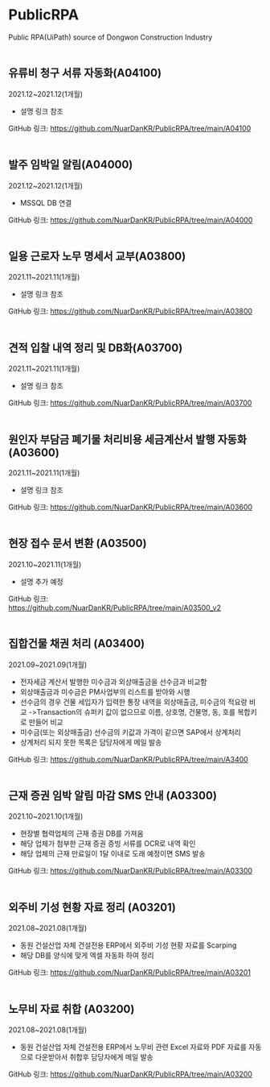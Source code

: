 # PublicRPA
Public RPA(UiPath) source of Dongwon Construction Industry 
<br><br>


## 유류비 청구 서류 자동화(A04100)
2021.12~2021.12(1개월)
- 설명 링크 참조

GitHub 링크:
https://github.com/NuarDanKR/PublicRPA/tree/main/A04100
<br><br>


## 발주 임박일 알림(A04000)
2021.12~2021.12(1개월)
- MSSQL DB 연결 

GitHub 링크:
https://github.com/NuarDanKR/PublicRPA/tree/main/A04000
<br><br>


## 일용 근로자 노무 명세서 교부(A03800)
2021.11~2021.11(1개월)
- 설명 링크 참조

GitHub 링크:
https://github.com/NuarDanKR/PublicRPA/tree/main/A03800
<br><br>




## 견적 입찰 내역 정리 및 DB화(A03700)
2021.11~2021.11(1개월)
- 설명 링크 참조

GitHub 링크:
https://github.com/NuarDanKR/PublicRPA/tree/main/A03700
<br><br>


## 원인자 부담금 폐기물 처리비용 세금계산서 발행 자동화 (A03600)
2021.11~2021.11(1개월)
- 설명 링크 참조

GitHub 링크:
https://github.com/NuarDanKR/PublicRPA/tree/main/A03600
<br><br>


## 현장 접수 문서 변환 (A03500)
2021.10~2021.11(1개월)
- 설명 추가 예정

GitHub 링크:
https://github.com/NuarDanKR/PublicRPA/tree/main/A03500_v2
<br><br>


## 집합건물 채권 처리 (A03400)
2021.09~2021.09(1개월)
- 전자세금 계산서 발행한 미수금과 외상매출금을 선수금과 비교함
- 외상매출금과 미수금은 PM사업부의 리스트를 받아와 시행
- 선수금의 경우 건물 세입자가 입력한 통장 내역을 외상매출금, 미수금의 적요랑 비교
->Transaction의 슈퍼키 값이 없으므로 이름, 상호명, 건물명, 동, 호를 복합키로 만들어 비교
- 미수금(또는 외상매출금) 선수금의 키값과 가격이 같으면 SAP에서 상계처리
- 상계처리 되지 못한 목록은 담당자에게 메일 발송

GitHub 링크:
https://github.com/NuarDanKR/PublicRPA/tree/main/A3400
<br><br>


## 근재 증권 임박 알림 마감 SMS 안내 (A03300)
2021.10~2021.10(1개월)
- 현장별 협력업체의 근재 증권 DB를 가져옴
- 해당 업체가 첨부한 근재 증권 증빙 서류를 OCR로 내역 확인
- 해당 업체의 근재 만료일이 1달 이내로 도래 예정이면 SMS 발송

GitHub 링크:
https://github.com/NuarDanKR/PublicRPA/tree/main/A03300
<br><br>


## 외주비 기성 현황 자료 정리 (A03201)
2021.08~2021.08(1개월)
- 동원 건설산업 자체 건설전용 ERP에서 외주비 기성 현황 자료를 Scarping
- 해당 DB를 양식에 맞게 엑셀 자동화 하여 정리

GitHub 링크:
https://github.com/NuarDanKR/PublicRPA/tree/main/A03201
<br><br>

## 노무비 자료 취합 (A03200)
2021.08~2021.08(1개월)
- 동원 건설산업 자체 건설전용 ERP에서 노무비 관련 Excel 자료와 PDF 자료를 자동으로 다운받아서 취합후 담당자에게 메일 발송

GitHub 링크:
https://github.com/NuarDanKR/PublicRPA/tree/main/A03200<br><br>
